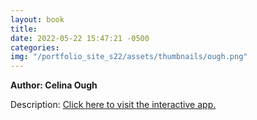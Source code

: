 ```yaml
---
layout: book
title:
date: 2022-05-22 15:47:21 -0500
categories:
img: "/portfolio_site_s22/assets/thumbnails/ough.png"
---
```


<b>Author: Celina Ough</b>

Description:
<a href="">Click here to visit the interactive app.</a>

[jekyll-docs]: https://jekyllrb.com/docs/home
[jekyll-gh]:   https://github.com/jekyll/jekyll
[jekyll-talk]: https://talk.jekyllrb.com/
